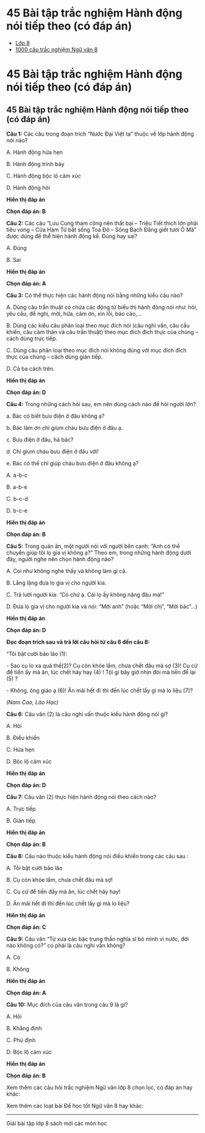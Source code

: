 # 45 Bài tập trắc nghiệm Hành động nói tiếp theo (có đáp án)

  * [Lớp 8](https://vietjack.com/series/lop-8.jsp)
  * [1000 câu trắc nghiệm Ngữ văn 8](https://vietjack.com/ngu-van-8/trac-nghiem-ngu-van-lop-8.jsp)



# 45 Bài tập trắc nghiệm Hành động nói tiếp theo (có đáp án)

## 45 Bài tập trắc nghiệm Hành động nói tiếp theo (có đáp án)

**Câu 1:** Các câu trong đoạn trích “Nước Đại Việt ta” thuộc về lớp hành động nói nào? 

A. Hành động hứa hẹn 

B. Hành động trình bày 

C. Hành động bộc lộ cảm xúc

D. Hành động hỏi

**Hiển thị đáp án**

**Chọn đáp án: B**

**Câu 2:** Các câu “Lưu Cung tham công nên thất bại – Triệu Tiết thích lớn phải tiêu vong – Cửa Hàm Tử bắt sống Toa Đô – Sông Bạch Đằng giết tươi Ô Mã” được dùng để thể hiện hành động kể. Đúng hay sai? 

A. Đúng 

B. Sai

**Hiển thị đáp án**

**Chọn đáp án: A**

**Câu 3:** Có thể thực hiện các hành động nói bằng những kiểu câu nào? 

A. Dùng câu trần thuật có chứa các động từ biểu thị hành động nói như: hỏi, yêu cầu, đề nghị, mời, hứa, cảm ơn, xin lỗi, báo cáo,…

B. Dùng các kiểu câu phân loại theo mục đích nói (câu nghi vấn, câu cầu khiến, câu cảm thán và câu trần thuật) theo mục đích đích thực của chúng – cách dùng trực tiếp.

C. Dùng câu phân loại theo mục đích nói không đúng với mục đích đích thực của chúng – cách dùng gián tiếp.

D. Cả ba cách trên.

**Hiển thị đáp án**

**Chọn đáp án: D**

**Câu 4:** Trong những cách hỏi sau, em nên dùng cách nào để hỏi người lớn? 

a. Bác có biết bưu điện ở đâu không ạ?

b. Bác làm ơn chỉ giùm cháu bưu điện ở đâu ạ.

c. Bưu điện ở đâu, hả bác?

d. Chỉ giùm cháu bưu điện ở đâu với!

e. Bác có thể chỉ giúp cháu bưu điện ở đâu không ạ? 

A. a-b-c

B. a-b-e

C. b-c-d

D. b-c-e

**Hiển thị đáp án**

**Chọn đáp án: B**

**Câu 5:** Trong quán ăn, một người nói với người bên cạnh: “Anh có thể chuyển giúp tôi lọ gia vị không ạ?” Theo em, trong những hành động dưới đây, người nghe nên chọn hành động nào? 

A. Coi như không nghe thấy và không làm gì cả.

B. Lẳng lặng đưa lọ gia vị cho người kia.

C. Trả lười người kia: “Có chứ ạ. Cái lọ ấy không nặng đâu mà!”

D. Đưa lọ gia vị cho người kia và nói: “Mời anh” (hoặc “Mời chị”, “Mời bác”…)

**Hiển thị đáp án**

**Chọn đáp án: D**

**Đọc đoạn trích sau và trả lời câu hỏi từ câu 6 đến câu 8:**

“Tôi bật cười bảo lão (1): 

\- Sao cụ lo xa quá thế(2)? Cụ còn khỏe lắm, chưa chết đâu mà sợ (3)! Cụ cứ để tiền ấy mà ăn, lúc chết hãy hay (4) ! Tội gì bây giờ nhịn đói mà tiền để lại (5) ? 

\- Không, ông giáo ạ (6)! Ăn mãi hết đi thì đến lúc chết lấy gì mà lo liệu (7)? 

_(Nam Cao, Lão Hạc)_

**Câu 6:** Câu văn (2) là câu nghi vấn thuộc kiểu hành động nói gì?

A. Hỏi

B. Điều khiển

C. Hứa hẹn

D. Bộc lộ cảm xúc

**Hiển thị đáp án**

**Chọn đáp án: D**

**Câu 7:** Câu văn (2) thực hiện hành động nói theo cách nào? 

A. Trực tiếp

B. Gián tiếp

**Hiển thị đáp án**

**Chọn đáp án: B**

**Câu 8:** Câu nào thuộc kiểu hành động nói điều khiển trong các câu sau : 

A. Tôi bật cười bảo lão

B. Cụ còn khỏe lắm, chưa chết đâu mà sợ! 

C. Cụ cứ để tiền đấy mà ăn, lúc chết hãy hay! 

D. Ăn mãi hết đi thì đến lúc chết lấy gì mà lo liệu?

**Hiển thị đáp án**

**Chọn đáp án: C**

**Câu 9:** Câu văn “Từ xưa các bậc trung thần nghĩa sĩ bỏ mình vì nước, đời nào không có?” có phải là câu nghi vấn không? 

A. Có

B. Không

**Hiển thị đáp án**

**Chọn đáp án: A**

**Câu 10:** Mục đích của câu văn trong câu 9 là gì? 

A. Hỏi

B. Khẳng định

C. Phủ định

D. Bộc lộ cảm xúc

**Hiển thị đáp án**

**Chọn đáp án: B**

Xem thêm các câu hỏi trắc nghiệm Ngữ văn lớp 8 chọn lọc, có đáp án hay khác:

Xem thêm các loạt bài Để học tốt Ngữ văn 8 hay khác:

* * *

Giải bài tập lớp 8 sách mới các môn học
